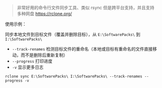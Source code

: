 > 非常好用的命令行文件同步工具、类似 rsync 但是跨平台支持，并且支持多种网盘
> https://rclone.org/

使用示例：

同步本地文件到目标文件（覆盖并删除目标），从 `E:\SoftwarePacks\` 到 `I:\SoftwarePacks\`
- `--track-renames` 检测目标文件的重命名（本地或目标有重命名的文件直接移动，而不是删除后重新复制）
- `--progress` 打印进度
- `-v` 显示更多日志

```
rclone sync E:\SoftwarePacks\ I:\SoftwarePacks\ --track-renames --progress -v
```
